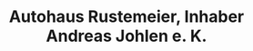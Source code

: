 ---
title: "Autohaus Rustemeier, Inhaber Andreas Johlen e. K."
url: /bad-driburg/autohaus-rustemeier-inhaber-andreas-johlen-e-k/
shop: Autohaus
---